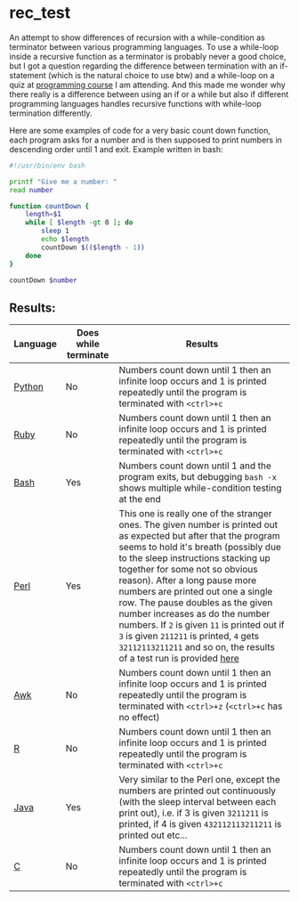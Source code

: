 # rec_test

An attempt to show differences of recursion with a while-condition as terminator between various programming languages. To use a while-loop inside a recursive function as a terminator is probably never a good choice, but I got a question regarding the difference between termination with an if-statement (which is the natural choice to use btw) and a while-loop on a quiz at [programming course](https://www.coursera.org/learn/python-genomics) I am attending. And this made me wonder why there really is a difference between using an if or a while but also if different programming languages handles recursive functions with while-loop termination differently.

Here are some examples of code for a very basic count down function, each program asks for a number and is then supposed to print numbers in descending order until 1 and exit. Example written in bash:

``` bash
#!/usr/bin/env bash

printf "Give me a number: "
read number

function countDown {
    length=$1
    while [ $length -gt 0 ]; do
        sleep 1
        echo $length
        countDown $(($length - 1))
    done
}

countDown $number
```

## Results:

Language | Does while terminate | Results
---------|----------------------|--------
[Python](code/countDown.py) | No | Numbers count down until 1 then an infinite loop occurs and 1 is printed repeatedly until the program is terminated with `<ctrl>+c`
[Ruby](code/countDown.rb) | No | Numbers count down until 1 then an infinite loop occurs and 1 is printed repeatedly until the program is terminated with `<ctrl>+c`  
[Bash](code/countDown.sh) | Yes | Numbers count down until 1 and the program exits, but debugging `bash -x` shows multiple while-condition testing at the end
[Perl](code/countDown.pl) | Yes | This one is really one of the stranger ones. The given number is printed out as expected but after that the program seems to hold it's breath (possibly due to the sleep instructions stacking up  together for some not so obvious reason). After a long pause more numbers are printed out one a single row. The pause doubles as the given number increases as do the number numbers. If `2` is given `11` is printed out if `3` is given `211211` is printed, `4` gets `32112113211211` and so on, the results of a test run is provided [here](https://raw.githubusercontent.com/jesperps/rec_test/master/findings/perl_exemple_output.txt)
[Awk](code/countDown.awk) | No | Numbers count down until 1 then an infinite loop occurs and 1 is printed repeatedly until the program is terminated with `<ctrl>+z` (`<ctrl>+c` has no effect)
[R](code/countDown.R) | No | Numbers count down until 1 then an infinite loop occurs and 1 is printed repeatedly until the program is terminated with `<ctrl>+c`
[Java](code/CountDown.java) | Yes | Very similar to the Perl one, except the numbers are printed out continuously (with the sleep interval between each print out), i.e. if 3 is given `3211211` is printed, if 4 is given `432112113211211` is printed out etc...
[C](code/countDown.c) | No | Numbers count down until 1 then an infinite loop occurs and 1 is printed repeatedly until the program is terminated with `<ctrl>+c`

